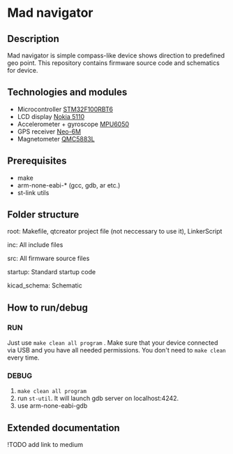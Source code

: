 # Mad navigator

## Description

Mad navigator is simple compass-like device shows direction to predefined geo point.
This repository contains firmware source code and schematics for device. 

## Technologies and modules

- Microcontroller [STM32F100RBT6](https://www.st.com/content/ccc/resource/technical/document/reference_manual/a2/2d/02/4b/78/57/41/a3/CD00246267.pdf/files/CD00246267.pdf/jcr:content/translations/en.CD00246267.pdf)
- LCD display [Nokia 5110](https://www.sparkfun.com/datasheets/LCD/Monochrome/Nokia5110.pdf)
- Accelerometer + gyroscope [MPU6050](https://store.invensense.com/datasheets/invensense/MPU-6050_DataSheet_V3%204.pdf)
- GPS receiver [Neo-6M](https://www.u-blox.com/sites/default/files/products/documents/NEO-6_DataSheet_%28GPS.G6-HW-09005%29.pdf)
- Magnetometer [QMC5883L](https://nettigo.pl/attachments/440)

## Prerequisites

- make
- arm-none-eabi-* (gcc, gdb, ar etc.)
- st-link utils

## Folder structure

root: Makefile, qtcreator project file (not neccessary to use it), LinkerScript

inc: All include files

src: All firmware source files

startup: Standard startup code

kicad_schema: Schematic

## How to run/debug

### RUN

Just use `make clean all program` . Make sure that your device connected via USB and you have all needed permissions.
You don't need to `make clean` every time. 

### DEBUG

1. `make clean all program`
2. run `st-util`. It will launch gdb server on localhost:4242. 
3. use arm-none-eabi-gdb

## Extended documentation

!TODO add link to medium

